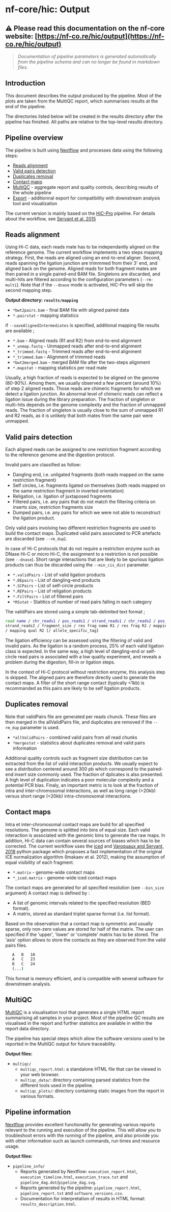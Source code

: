 # nf-core/hic: Output

## :warning: Please read this documentation on the nf-core website: [https://nf-co.re/hic/output](https://nf-co.re/hic/output)

> _Documentation of pipeline parameters is generated automatically from the pipeline schema and can no longer be found in markdown files._

## Introduction

This document describes the output produced by the pipeline. Most of the plots are taken from the MultiQC report, which summarises results at the end of the pipeline.

The directories listed below will be created in the results directory
after the pipeline has finished. All paths are relative to the top-level
results directory.

## Pipeline overview

The pipeline is built using [Nextflow](https://www.nextflow.io/)
and processes data using the following steps:

* [Reads alignment](#reads-alignment)
* [Valid pairs detection](#valid-pairs-detection)
* [Duplicates removal](#duplicates-removal)
* [Contact maps](#contact-maps)
* [MultiQC](#multiqc) - aggregate report and quality controls, describing
results of the whole pipeline
* [Export](#exprot) - additionnal export for compatibility with downstream
analysis tool and visualization

The current version is mainly based on the
[HiC-Pro](https://github.com/nservant/HiC-Pro) pipeline.
For details about the workflow, see
[Servant et al. 2015](https://genomebiology.biomedcentral.com/articles/10.1186/s13059-015-0831-x)

## Reads alignment

Using Hi-C data, each reads mate has to be independantly aligned on the
reference genome.
The current workflow implements a two steps mapping strategy. First, the reads
are aligned using an end-to-end aligner.
Second, reads spanning the ligation junction are trimmmed from their 3' end,
and aligned back on the genome.
Aligned reads for both fragment mates are then paired in a single paired-end
BAM file.
Singletons are discarded, and multi-hits are filtered according to the
configuration parameters (`--rm-multi`).
Note that if the `--dnase` mode is activated, HiC-Pro will skip the second
mapping step.

**Output directory: `results/mapping`**

* `*bwt2pairs.bam` - final BAM file with aligned paired data
* `*.pairstat` - mapping statistics

if `--saveAlignedIntermediates` is specified, additional mapping file results
are available ;

* `*.bam` - Aligned reads (R1 and R2) from end-to-end alignment
* `*_unmap.fastq` - Unmapped reads after end-to-end alignment
* `*_trimmed.fastq` - Trimmed reads after end-to-end alignment
* `*_trimmed.bam` - Alignment of trimmed reads
* `*bwt2merged.bam` - merged BAM file after the two-steps alignment
* `*.mapstat` - mapping statistics per read mate

Usually, a high fraction of reads is expected to be aligned on the genome
(80-90%). Among them, we usually observed a few percent (around 10%) of step 2
aligned reads. Those reads are chimeric fragments for which we detect a
ligation junction. An abnormal level of chimeric reads can reflect a ligation
issue during the library preparation.
The fraction of singleton or multi-hits depends on the genome complexity and
the fraction of unmapped reads. The fraction of singleton is usually close to
the sum of unmapped R1 and R2 reads, as it is unlikely that both mates from the
same pair were unmapped.

## Valid pairs detection

Each aligned reads can be assigned to one restriction fragment according to the
reference genome and the digestion protocol.

Invalid pairs are classified as follow:

* Dangling end, i.e. unligated fragments (both reads mapped on the same
restriction fragment)
* Self circles, i.e. fragments ligated on themselves (both reads mapped on the
same restriction fragment in inverted orientation)
* Religation, i.e. ligation of juxtaposed fragments
* Filtered pairs, i.e. any pairs that do not match the filtering criteria on
inserts size, restriction fragments size
* Dumped pairs, i.e. any pairs for which we were not able to reconstruct the
ligation product.

Only valid pairs involving two different restriction fragments are used to
build the contact maps.
Duplicated valid pairs associated to PCR artefacts are discarded
(see `--rm_dup`).

In case of Hi-C protocols that do not require a restriction enzyme such as
DNase Hi-C or micro Hi-C, the assignment to a restriction is not possible
(see `--dnase`).
Short range interactions that are likely to be spurious ligation products
can thus be discarded using the `--min_cis_dist` parameter.

* `*.validPairs` - List of valid ligation products
* `*.DEpairs` - List of dangling-end products
* `*.SCPairs` - List of self-circle products
* `*.REPairs` - List of religation products
* `*.FiltPairs` - List of filtered pairs
* `*RSstat` - Statitics of number of read pairs falling in each category

The validPairs are stored using a simple tab-delimited text format ;

```bash
read name / chr_reads1 / pos_reads1 / strand_reads1 / chr_reads2 / pos_reads2 /
strand_reads2 / fragment_size / res frag name R1 / res frag R2 / mapping qual R1
/ mapping qual R2 [/ allele_specific_tag]
```

The ligation efficiency can be assessed using the filtering of valid and
invalid pairs. As the ligation is a random process, 25% of each valid ligation
class is expected. In the same way, a high level of dangling-end or self-circle
read pairs is associated with a low quality experiment, and reveals a problem
during the digestion, fill-in or ligation steps.

In the context of Hi-C protocol without restriction enzyme, this analysis step
is skipped. The aligned pairs are therefore directly used to generate the
contact maps. A filter of the short range contact (typically <1kb) is
recommanded as this pairs are likely to be self ligation products.

## Duplicates removal

Note that validPairs file are generated per reads chunck.
These files are then merged in the allValidPairs file, and duplicates are
removed if the `--rm_dup` parameter is used.

* `*allValidPairs` - combined valid pairs from all read chunks
* `*mergestat` - statistics about duplicates removal and valid pairs information

Additional quality controls such as fragment size distribution can be extracted
from the list of valid interaction products.
We usually expect to see a distribution centered around 300 pb which correspond
to the paired-end insert size commonly used.
The fraction of dplicates is also presented. A high level of duplication
indicates a poor molecular complexity and a potential PCR bias.
Finaly, an important metric is to look at the fraction of intra and
inter-chromosomal interactions, as well as long range (>20kb) versus short
range (<20kb) intra-chromosomal interactions.

## Contact maps

Intra et inter-chromosomal contact maps are build for all specified resolutions.
The genome is splitted into bins of equal size. Each valid interaction is
associated with the genomic bins to generate the raw maps.
In addition, Hi-C data can contain several sources of biases which has to be
corrected.
The current workflow uses the [ìced](https://github.com/hiclib/iced) and
[Varoquaux and Servant, 2018](http://joss.theoj.org/papers/10.21105/joss.01286)
python package which proposes a fast implementation of the original ICE
normalization algorithm (Imakaev et al. 2012), making the assumption of equal
visibility of each fragment.

* `*.matrix` - genome-wide contact maps
* `*_iced.matrix` - genome-wide iced contact maps

The contact maps are generated for all specified resolution
(see `--bin_size` argument)
A contact map is defined by :

* A list of genomic intervals related to the specified resolution (BED format).
* A matrix, stored as standard triplet sparse format (i.e. list format).

Based on the observation that a contact map is symmetric and usually sparse,
only non-zero values are stored for half of the matrix. The user can specified
if the 'upper', 'lower' or 'complete' matrix has to be stored. The 'asis'
option allows to store the contacts as they are observed from the valid pairs
files.

```bash
   A   B   10
   A   C   23
   B   C   24
   (...)
```

This format is memory efficient, and is compatible with several software for
downstream analysis.

## MultiQC

[MultiQC](http://multiqc.info) is a visualisation tool that generates a single
HTML report summarising all samples in your project. Most of the pipeline QC
results are visualised in the report and further statistics are available in
within the report data directory.

The pipeline has special steps which allow the software versions used to be
reported in the MultiQC output for future traceability.

**Output files:**

* `multiqc/`
  * `multiqc_report.html`: a standalone HTML file that can be viewed in your web browser.
  * `multiqc_data/`: directory containing parsed statistics from the different tools used in the pipeline.
  * `multiqc_plots/`: directory containing static images from the report in various formats.

## Pipeline information

[Nextflow](https://www.nextflow.io/docs/latest/tracing.html) provides excellent functionality for generating various reports relevant to the running and execution of the pipeline. This will allow you to troubleshoot errors with the running of the pipeline, and also provide you with other information such as launch commands, run times and resource usage.

**Output files:**

* `pipeline_info/`
  * Reports generated by Nextflow: `execution_report.html`, `execution_timeline.html`,
  `execution_trace.txt` and `pipeline_dag.dot`/`pipeline_dag.svg`.
  * Reports generated by the pipeline: `pipeline_report.html`,
  `pipeline_report.txt` and `software_versions.csv`.
  * Documentation for interpretation of results in HTML format:
  `results_description.html`.
